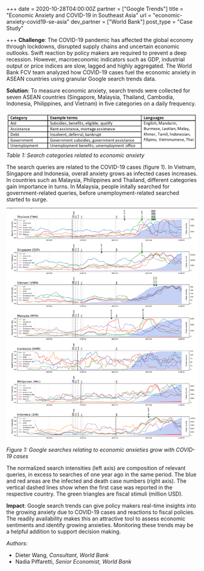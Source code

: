 +++
date = 2020-10-28T04:00:00Z
partner = ["Google Trends"]
title = "Economic Anxiety and COVID-19 in Southeast Asia"
url = "economic-anxiety-covid19-se-asia"
dev_partner = ["World Bank"]
post_type = "Case Study"

+++
**Challenge**: The COVID-19 pandemic has affected the global economy through lockdowns, disrupted supply chains and uncertain economic outlooks. Swift reaction by policy makers are required to prevent a deep recession. However, macroeconomic indicators such as GDP, industrial output or price indices are slow, lagged and highly aggregated. The World Bank FCV team analyzed how COVID-19 cases fuel the economic anxiety in ASEAN countries using granular Google search trends data.

**Solution**: To measure economic anxiety, search trends were collected for seven ASEAN countries (Singapore, Malaysia, Thailand, Cambodia, Indonesia, Philippines, and Vietnam) in five categories on a daily frequency.

![](/search-terms.png)_Table 1: Search categories related to economic anxiety_

The search queries are related to the COVID-19 cases (figure 1). In Vietnam, Singapore and Indonesia, overall anxiety grows as infected cases increases. In countries such as Malaysia, Philippines and Thailand, different categories gain importance in turns. In Malaysia, people initally searched for government-related queries, before unemployment-related searched started to surge. 

![](/google-searches.png)

_Figure 1: Google searches relating to economic anxieties grow with COVID-19 cases_ 

The normalized search intensities (left axis) are composition of relevant queries, in excess to searches of one year ago in the same period. The blue and red areas are the infected and death case numbers (right axis). The vertical dashed lines show when the first case was reported in the respective country. The green triangles are fiscal stimuli (million USD).

**Impact**: Google search trends can give policy makers real-time insights into the growing anxiety due to COVID-19 cases and reactions to fiscal policies. The readily availability makes this an attractive tool to assess economic sentiments and identify growing anxieties. Monitoring these trends may be a helpful addition to support decision making.

_Authors:_

* Dieter Wang, _Consultant, World Bank_
* Nadia Piffaretti, _Senior Economist, World Bank_

